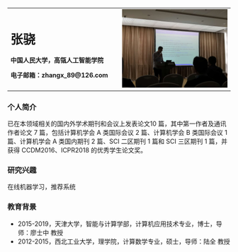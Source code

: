 <table border="0">
  <tr>
    <td width="50%">
      <h1>张骁</h1>
      <p><b>中国人民大学，高瓴人工智能学院</b></p>
      <p><b>电子邮箱：zhangx_89@126.com</b></p>
    </td>
    <td width="50%">
      <img src="/cikm2019.jpg" width="100%">      
    </td>
  </tr>
</table>

### 个人简介
已在本领域相关的国内外学术期刊和会议上发表论文10 篇，其中第一作者及通讯作者论文 7 篇，包括计算机学会 A 类国际会议 2 篇、计算机学会 B 类国际会议 1 篇、计算机学会 A 类国内期刊 2 篇、SCI 二区期刊 1 篇和 SCI 三区期刊 1 篇，并获得 CCDM2016、ICPR2018 的优秀学生论文奖。

### 研究兴趣
在线机器学习，推荐系统

### 教育背景
- 2015-2019，天津大学，智能与计算学部，计算机应用技术专业，博士，导师：廖士中 教授 
- 2012-2015，西北工业大学，理学院，计算数学专业，硕士，导师：陆全 教授

